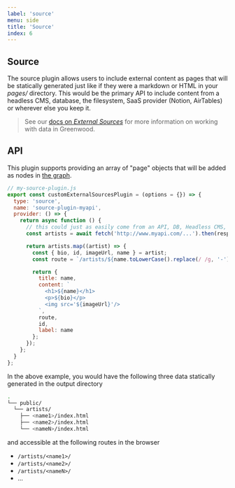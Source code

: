 ```yaml
---
label: 'source'
menu: side
title: 'Source'
index: 6
---
```


## Source

The source plugin allows users to include external content as pages that will be statically generated just like if they were a markdown or HTML in your _pages/_ directory.  This would be the primary API to include content from a headless CMS, database, the filesystem, SaaS provider (Notion, AirTables) or wherever else you keep it.

> See our [docs on _External Sources_](/docs/data/#external-sources) for more information on working with data in Greenwood.

## API
This plugin supports providing an array of "page" objects that will be added as nodes in [the graph](/docs/data/).

```js
// my-source-plugin.js
export const customExternalSourcesPlugin = (options = {}) => {
  type: 'source',
  name: 'source-plugin-myapi',
  provider: () => {
    return async function () {
      // this could just as easily come from an API, DB, Headless CMS, etc
      const artists = await fetch('http://www.myapi.com/...').then(resp => resp.json());

      return artists.map((artist) => {
        const { bio, id, imageUrl, name } = artist;
        const route = `/artists/${name.toLowerCase().replace(/ /g, '-')}/`;

        return {
          title: name,
          content: `
            <h1>${name}</h1>
            <p>${bio}</p>
            <img src='${imageUrl}'/>
          `,
          route,
          id,
          label: name
        };
      });
    };
  }
};
```

In the above example, you would have the following three data statically generated in the output directory

```bash
.
└── public/
  └── artists/
    ├── <name1>/index.html
    ├── <name2>/index.html
    └── <nameN>/index.html
```


and accessible at the following routes in the browser
- `/artists/<name1>/`
- `/artists/<name2>/`
- `/artists/<nameN>/`
- ...
